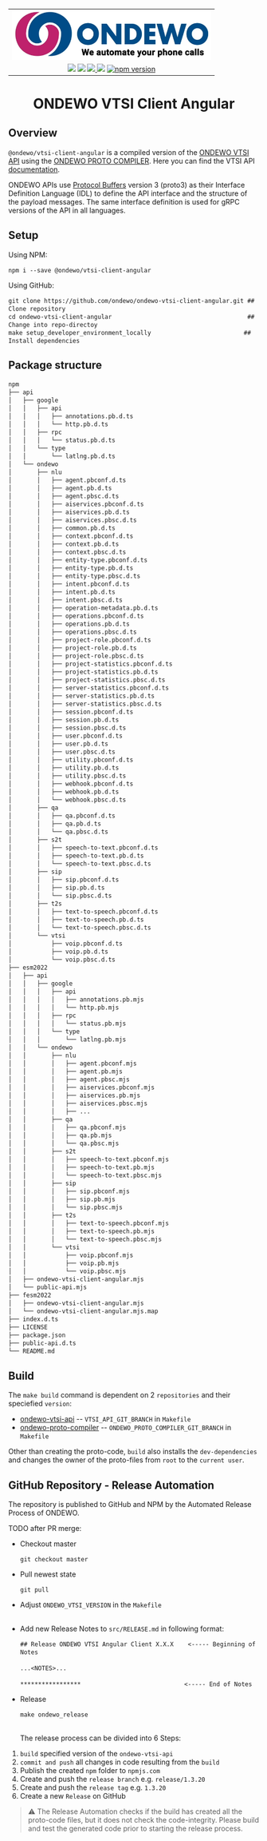 <div align="center">
  <table>
    <tr>
      <td>
        <a href="https://ondewo.com/en/products/natural-language-understanding/">
            <img width="400px" src="https://raw.githubusercontent.com/ondewo/ondewo-logos/master/ondewo_we_automate_your_phone_calls.png"/>
        </a>
      </td>
    </tr>
    <tr>
       <td align="center">
          <a href="https://www.linkedin.com/company/ondewo "><img width="40px" src="https://cdn-icons-png.flaticon.com/512/3536/3536505.png"></a>
          <a href="https://www.facebook.com/ondewo"><img width="40px" src="https://cdn-icons-png.flaticon.com/512/733/733547.png"></a>
          <a href="https://twitter.com/ondewo"><img width="40px" src="https://cdn-icons-png.flaticon.com/512/733/733579.png"> </a>
          <a href="https://www.instagram.com/ondewo.ai/"><img width="40px" src="https://cdn-icons-png.flaticon.com/512/174/174855.png"></a>
          <a href="https://badge.fury.io/js/%40ondewo%2Fvtsi-client-angular"><img src="https://badge.fury.io/js/%40ondewo%2Fvtsi-client-angular.svg" alt="npm version" height="32"></a>
       </td>
    </tr>
  </table>
  <h1 align="center">
    ONDEWO VTSI Client Angular
  </h1>
</div>

## Overview

`@ondewo/vtsi-client-angular` is a compiled version of the [ONDEWO VTSI API](https://github.com/ondewo/ondewo-vtsi-api) using the [ONDEWO PROTO COMPILER](https://github.com/ondewo/ondewo-proto-compiler). Here you can find the VTSI API [documentation](https://ondewo.github.io).

ONDEWO APIs use [Protocol Buffers](https://github.com/google/protobuf) version 3 (proto3) as their Interface Definition Language (IDL) to define the API interface and the structure of the payload messages. The same interface definition is used for gRPC versions of the API in all languages.

## Setup

Using NPM:

```shell
npm i --save @ondewo/vtsi-client-angular
```

Using GitHub:

```shell
git clone https://github.com/ondewo/ondewo-vtsi-client-angular.git ## Clone repository
cd ondewo-vtsi-client-angular                                      ## Change into repo-directoy
make setup_developer_environment_locally                          ## Install dependencies
```

## Package structure

```
npm
├── api
│   ├── google
│   │   ├── api
│   │   │   ├── annotations.pb.d.ts
│   │   │   └── http.pb.d.ts
│   │   ├── rpc
│   │   │   └── status.pb.d.ts
│   │   └── type
│   │       └── latlng.pb.d.ts
│   └── ondewo
│       ├── nlu
│       │   ├── agent.pbconf.d.ts
│       │   ├── agent.pb.d.ts
│       │   ├── agent.pbsc.d.ts
│       │   ├── aiservices.pbconf.d.ts
│       │   ├── aiservices.pb.d.ts
│       │   ├── aiservices.pbsc.d.ts
│       │   ├── common.pb.d.ts
│       │   ├── context.pbconf.d.ts
│       │   ├── context.pb.d.ts
│       │   ├── context.pbsc.d.ts
│       │   ├── entity-type.pbconf.d.ts
│       │   ├── entity-type.pb.d.ts
│       │   ├── entity-type.pbsc.d.ts
│       │   ├── intent.pbconf.d.ts
│       │   ├── intent.pb.d.ts
│       │   ├── intent.pbsc.d.ts
│       │   ├── operation-metadata.pb.d.ts
│       │   ├── operations.pbconf.d.ts
│       │   ├── operations.pb.d.ts
│       │   ├── operations.pbsc.d.ts
│       │   ├── project-role.pbconf.d.ts
│       │   ├── project-role.pb.d.ts
│       │   ├── project-role.pbsc.d.ts
│       │   ├── project-statistics.pbconf.d.ts
│       │   ├── project-statistics.pb.d.ts
│       │   ├── project-statistics.pbsc.d.ts
│       │   ├── server-statistics.pbconf.d.ts
│       │   ├── server-statistics.pb.d.ts
│       │   ├── server-statistics.pbsc.d.ts
│       │   ├── session.pbconf.d.ts
│       │   ├── session.pb.d.ts
│       │   ├── session.pbsc.d.ts
│       │   ├── user.pbconf.d.ts
│       │   ├── user.pb.d.ts
│       │   ├── user.pbsc.d.ts
│       │   ├── utility.pbconf.d.ts
│       │   ├── utility.pb.d.ts
│       │   ├── utility.pbsc.d.ts
│       │   ├── webhook.pbconf.d.ts
│       │   ├── webhook.pb.d.ts
│       │   └── webhook.pbsc.d.ts
│       ├── qa
│       │   ├── qa.pbconf.d.ts
│       │   ├── qa.pb.d.ts
│       │   └── qa.pbsc.d.ts
│       ├── s2t
│       │   ├── speech-to-text.pbconf.d.ts
│       │   ├── speech-to-text.pb.d.ts
│       │   └── speech-to-text.pbsc.d.ts
│       ├── sip
│       │   ├── sip.pbconf.d.ts
│       │   ├── sip.pb.d.ts
│       │   └── sip.pbsc.d.ts
│       ├── t2s
│       │   ├── text-to-speech.pbconf.d.ts
│       │   ├── text-to-speech.pb.d.ts
│       │   └── text-to-speech.pbsc.d.ts
│       └── vtsi
│           ├── voip.pbconf.d.ts
│           ├── voip.pb.d.ts
│           └── voip.pbsc.d.ts
├── esm2022
│   ├── api
│   │   ├── google
│   │   │   ├── api
│   │   │   │   ├── annotations.pb.mjs
│   │   │   │   └── http.pb.mjs
│   │   │   ├── rpc
│   │   │   │   └── status.pb.mjs
│   │   │   └── type
│   │   │       └── latlng.pb.mjs
│   │   └── ondewo
│   │       ├── nlu
│   │       │   ├── agent.pbconf.mjs
│   │       │   ├── agent.pb.mjs
│   │       │   ├── agent.pbsc.mjs
│   │       │   ├── aiservices.pbconf.mjs
│   │       │   ├── aiservices.pb.mjs
│   │       │   ├── aiservices.pbsc.mjs
│   │       │   ├── ...
│   │       ├── qa
│   │       │   ├── qa.pbconf.mjs
│   │       │   ├── qa.pb.mjs
│   │       │   └── qa.pbsc.mjs
│   │       ├── s2t
│   │       │   ├── speech-to-text.pbconf.mjs
│   │       │   ├── speech-to-text.pb.mjs
│   │       │   └── speech-to-text.pbsc.mjs
│   │       ├── sip
│   │       │   ├── sip.pbconf.mjs
│   │       │   ├── sip.pb.mjs
│   │       │   └── sip.pbsc.mjs
│   │       ├── t2s
│   │       │   ├── text-to-speech.pbconf.mjs
│   │       │   ├── text-to-speech.pb.mjs
│   │       │   └── text-to-speech.pbsc.mjs
│   │       └── vtsi
│   │           ├── voip.pbconf.mjs
│   │           ├── voip.pb.mjs
│   │           └── voip.pbsc.mjs
│   ├── ondewo-vtsi-client-angular.mjs
│   └── public-api.mjs
├── fesm2022
│   ├── ondewo-vtsi-client-angular.mjs
│   └── ondewo-vtsi-client-angular.mjs.map
├── index.d.ts
├── LICENSE
├── package.json
├── public-api.d.ts
└── README.md
```

[comment]: <> (START OF GITHUB README)

## Build

The `make build` command is dependent on 2 `repositories` and their speciefied `version`:

- [ondewo-vtsi-api](https://github.com/ondewo/ondewo-vtsi-api) -- `VTSI_API_GIT_BRANCH` in `Makefile`
- [ondewo-proto-compiler](https://github.com/ondewo/ondewo-proto-compiler) -- `ONDEWO_PROTO_COMPILER_GIT_BRANCH` in `Makefile`

Other than creating the proto-code, `build` also installs the `dev-dependencies` and changes the owner of the proto-files from `root` to the `current user`.

## GitHub Repository - Release Automation

The repository is published to GitHub and NPM by the Automated Release Process of ONDEWO.

TODO after PR merge:

- Checkout master
  ```shell
  git checkout master
  ```
- Pull newest state
  ```shell
  git pull
  ```
- Adjust `ONDEWO_VTSI_VERSION` in the `Makefile` <br><br>
- Add new Release Notes to `src/RELEASE.md` in following format:

  ```
  ## Release ONDEWO VTSI Angular Client X.X.X    <----- Beginning of Notes

  ...<NOTES>...

  *****************                             <----- End of Notes
  ```

- Release
  ```shell
  make ondewo_release
  ```
  <br>
  The release process can be divided into 6 Steps:

1. `build` specified version of the `ondewo-vtsi-api`
2. `commit and push` all changes in code resulting from the `build`
3. Publish the created `npm` folder to `npmjs.com`
4. Create and push the `release branch` e.g. `release/1.3.20`
5. Create and push the `release tag` e.g. `1.3.20`
6. Create a new `Release` on GitHub

> :warning: The Release Automation checks if the build has created all the proto-code files, but it does not check the code-integrity. Please build and test the generated code prior to starting the release process.

[comment]: <> (END OF GITHUB README)
